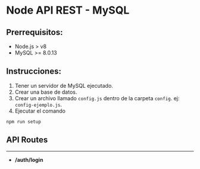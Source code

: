 # Node API REST - MySQL

## Prerrequisitos:
* Node.js > v8
* MySQL >= 8.0.13

## Instrucciones:
1. Tener un servidor de MySQL ejecutado.
2. Crear una base de datos.
3. Crear un archivo llamado `config.js` dentro de la carpeta `config`. ej: `config-ejemplo.js`.
4. Ejecutar el comando 
```
npm run setup
```

## API Routes
---
* __/auth/login__